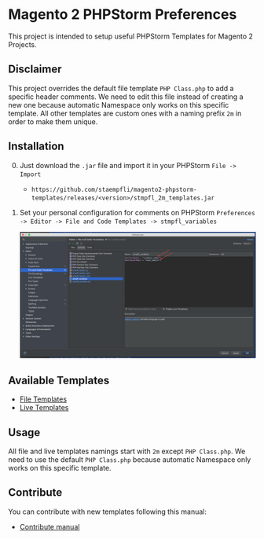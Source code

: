 # Magento 2 PHPStorm Preferences

This project is intended to setup useful PHPStorm Templates for Magento 2 Projects.

## Disclaimer

This project overrides the default file template `PHP Class.php` to add a specific header comments. 
We need to edit this file instead of creating a new one because automatic Namespace only works on this specific template.
All other templates are custom ones with a naming prefix `2m` in order to make them unique.

## Installation

0. Just download the `.jar` file and import it in your PHPStorm `File -> Import` 

    * `https://github.com/staempfli/magento2-phpstorm-templates/releases/<version>/stmpfl_2m_templates.jar`

0. Set your personal configuration for comments on PHPStorm `Preferences -> Editor -> File and Code Templates -> stmpfl_variables`

    ![Comments settings](docs/img/comments_settings.png)

## Available Templates

* [File Templates](docs/fileTemplates.md)
* [Live Templates](docs/liveTemplates.md)

## Usage

All file and live templates namings start with `2m` except `PHP Class.php`. 
We need to use the default `PHP Class.php` because automatic Namespace only works on this specific template.

## Contribute

You can contribute with new templates following this manual:

* [Contribute manual](./docs/contribute.md)
